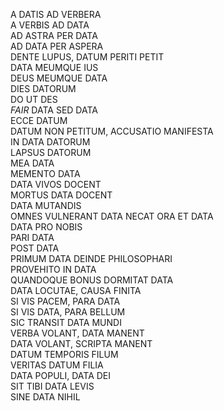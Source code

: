 A DATIS AD VERBERA  
A VERBIS AD DATA  
AD ASTRA PER DATA  
AD DATA PER ASPERA  
DENTE LUPUS, DATUM PERITI PETIT  
DATA MEUMQUE IUS  
DEUS MEUMQUE DATA  
DIES DATORUM  
DO UT DES  
*FAIR* DATA SED DATA  
ECCE DATUM  
DATUM NON PETITUM, ACCUSATIO MANIFESTA  
IN DATA DATORUM  
LAPSUS DATORUM  
MEA DATA  
MEMENTO DATA  
DATA VIVOS DOCENT  
MORTUS DATA DOCENT  
DATA MUTANDIS  
OMNES VULNERANT DATA NECAT
ORA ET DATA  
DATA PRO NOBIS  
PARI DATA  
POST DATA  
PRIMUM DATA DEINDE PHILOSOPHARI    
PROVEHITO IN DATA  
QUANDOQUE BONUS DORMITAT DATA  
DATA LOCUTAE, CAUSA FINITA  
SI VIS PACEM, PARA DATA  
SI VIS DATA, PARA BELLUM    
SIC TRANSIT DATA MUNDI  
VERBA VOLANT, DATA MANENT  
DATA VOLANT, SCRIPTA MANENT  
DATUM TEMPORIS FILUM  
VERITAS DATUM FILIA  
DATA POPULI, DATA DEI  
SIT TIBI DATA LEVIS  
SINE DATA NIHIL  
